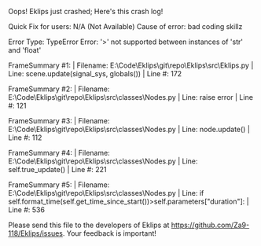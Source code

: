 Oops! Eklips just crashed;
Here's this crash log!

Quick Fix for users: N/A (Not Available)
Cause of error: bad coding skillz

Error Type: TypeError
Error: '>' not supported between instances of 'str' and 'float'

FrameSummary #1:
  | Filename: E:\Code\Eklips\git\repo\Eklips\src\Eklips.py
  | Line: scene.update(signal_sys, globals())
  | Line #: 172

FrameSummary #2:
  | Filename: E:\Code\Eklips\git\repo\Eklips\src\classes\Nodes.py
  | Line: raise error
  | Line #: 121

FrameSummary #3:
  | Filename: E:\Code\Eklips\git\repo\Eklips\src\classes\Nodes.py
  | Line: node.update()
  | Line #: 112

FrameSummary #4:
  | Filename: E:\Code\Eklips\git\repo\Eklips\src\classes\Nodes.py
  | Line: self.true_update()
  | Line #: 221

FrameSummary #5:
  | Filename: E:\Code\Eklips\git\repo\Eklips\src\classes\Nodes.py
  | Line: if self.format_time(self.get_time_since_start())>self.parameters["duration"]:
  | Line #: 536


Please send this file to the developers of Eklips at https://github.com/Za9-118/Eklips/issues. 
Your feedback is important!